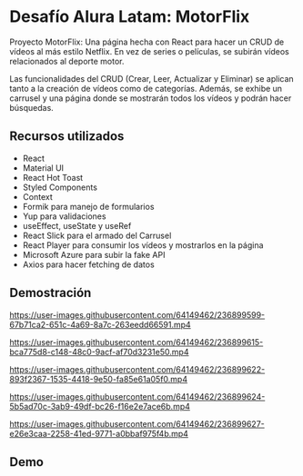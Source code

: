 # Desafío Alura Latam: MotorFlix

Proyecto MotorFlix: Una página hecha con React para hacer un CRUD de vídeos al más estilo Netflix. En vez de series o películas, se subirán vídeos relacionados al deporte motor.

Las funcionalidades del CRUD (Crear, Leer, Actualizar y Eliminar) se aplican tanto a la creación de vídeos como de categorías. Además, se exhibe un carrusel y una página donde se mostrarán todos los vídeos y podrán hacer búsquedas. 

## Recursos utilizados

- React
- Material UI
- React Hot Toast
- Styled Components
- Context
- Formik para manejo de formularios
- Yup para validaciones
- useEffect, useState y useRef
- React Slick para el armado del Carrusel
- React Player para consumir los vídeos y mostrarlos en la página
- Microsoft Azure para subir la fake API
- Axios para hacer fetching de datos

## Demostración

https://user-images.githubusercontent.com/64149462/236899599-67b71ca2-651c-4a69-8a7c-263eedd66591.mp4

https://user-images.githubusercontent.com/64149462/236899615-bca775d8-c148-48c0-9acf-af70d3231e50.mp4

https://user-images.githubusercontent.com/64149462/236899622-893f2367-1535-4418-9e50-fa85e61a05f0.mp4

https://user-images.githubusercontent.com/64149462/236899624-5b5ad70c-3ab9-49df-bc26-f16e2e7ace6b.mp4

https://user-images.githubusercontent.com/64149462/236899627-e26e3caa-2258-41ed-9771-a0bbaf975f4b.mp4

## Demo